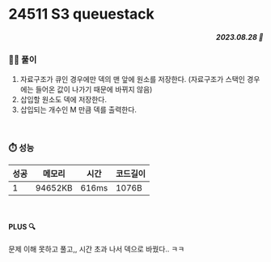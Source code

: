 # 24511 S3 queuestack
##### <p align="right"> 2023.08.28 📆 </p> 

 
### 👩‍🏫 풀이
1. 자료구조가 큐인 경우에만 덱의 맨 앞에 원소를 저장한다.
(자료구조가 스택인 경우에는 들어온 값이 나가기 때문에 바뀌지 않음)
2. 삽입할 원소도 덱에 저장한다.
3. 삽입되는 개수인 M 만큼 덱를 출력한다.

<br>

### ⏱️ 성능

성공 |메모리 | 시간 | 코드길이
---|---|---|---|
1|94652KB|616ms|1076B

<br>

#### PLUS 🔍
문제 이해 못하고 풀고,, 시간 초과 나서 덱으로 바꿨다.. ㅋㅋ

